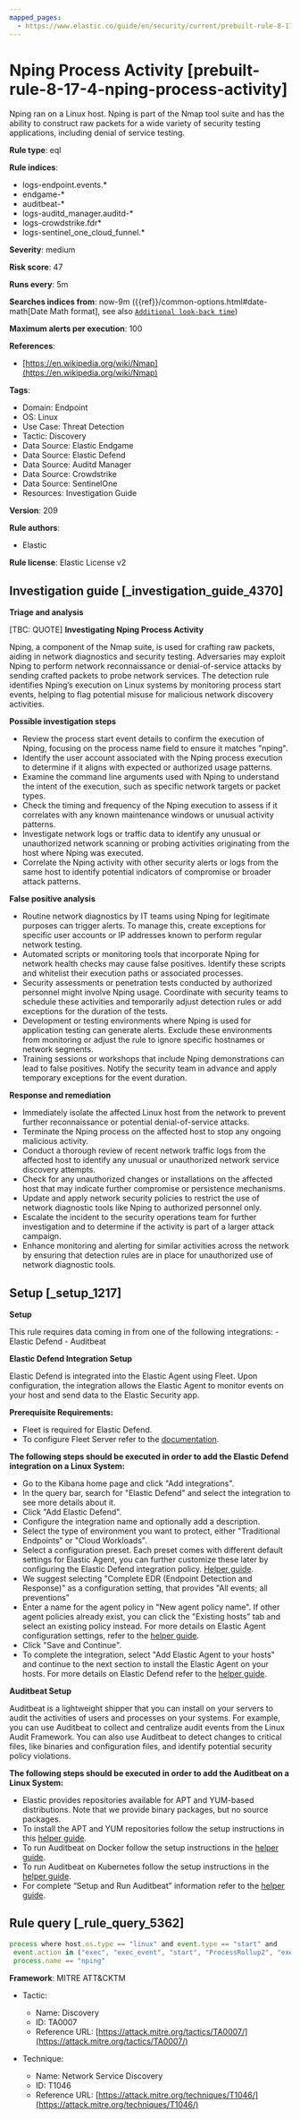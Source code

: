 ```yaml
---
mapped_pages:
  - https://www.elastic.co/guide/en/security/current/prebuilt-rule-8-17-4-nping-process-activity.html
---
```


# Nping Process Activity [prebuilt-rule-8-17-4-nping-process-activity]

Nping ran on a Linux host. Nping is part of the Nmap tool suite and has the ability to construct raw packets for a wide variety of security testing applications, including denial of service testing.

**Rule type**: eql

**Rule indices**:

* logs-endpoint.events.*
* endgame-*
* auditbeat-*
* logs-auditd_manager.auditd-*
* logs-crowdstrike.fdr*
* logs-sentinel_one_cloud_funnel.*

**Severity**: medium

**Risk score**: 47

**Runs every**: 5m

**Searches indices from**: now-9m ({{ref}}/common-options.html#date-math[Date Math format], see also [`Additional look-back time`](docs-content://solutions/security/detect-and-alert/create-detection-rule.md#rule-schedule))

**Maximum alerts per execution**: 100

**References**:

* [https://en.wikipedia.org/wiki/Nmap](https://en.wikipedia.org/wiki/Nmap)

**Tags**:

* Domain: Endpoint
* OS: Linux
* Use Case: Threat Detection
* Tactic: Discovery
* Data Source: Elastic Endgame
* Data Source: Elastic Defend
* Data Source: Auditd Manager
* Data Source: Crowdstrike
* Data Source: SentinelOne
* Resources: Investigation Guide

**Version**: 209

**Rule authors**:

* Elastic

**Rule license**: Elastic License v2

## Investigation guide [_investigation_guide_4370]

**Triage and analysis**

[TBC: QUOTE]
**Investigating Nping Process Activity**

Nping, a component of the Nmap suite, is used for crafting raw packets, aiding in network diagnostics and security testing. Adversaries may exploit Nping to perform network reconnaissance or denial-of-service attacks by sending crafted packets to probe network services. The detection rule identifies Nping’s execution on Linux systems by monitoring process start events, helping to flag potential misuse for malicious network discovery activities.

**Possible investigation steps**

* Review the process start event details to confirm the execution of Nping, focusing on the process name field to ensure it matches "nping".
* Identify the user account associated with the Nping process execution to determine if it aligns with expected or authorized usage patterns.
* Examine the command line arguments used with Nping to understand the intent of the execution, such as specific network targets or packet types.
* Check the timing and frequency of the Nping execution to assess if it correlates with any known maintenance windows or unusual activity patterns.
* Investigate network logs or traffic data to identify any unusual or unauthorized network scanning or probing activities originating from the host where Nping was executed.
* Correlate the Nping activity with other security alerts or logs from the same host to identify potential indicators of compromise or broader attack patterns.

**False positive analysis**

* Routine network diagnostics by IT teams using Nping for legitimate purposes can trigger alerts. To manage this, create exceptions for specific user accounts or IP addresses known to perform regular network testing.
* Automated scripts or monitoring tools that incorporate Nping for network health checks may cause false positives. Identify these scripts and whitelist their execution paths or associated processes.
* Security assessments or penetration tests conducted by authorized personnel might involve Nping usage. Coordinate with security teams to schedule these activities and temporarily adjust detection rules or add exceptions for the duration of the tests.
* Development or testing environments where Nping is used for application testing can generate alerts. Exclude these environments from monitoring or adjust the rule to ignore specific hostnames or network segments.
* Training sessions or workshops that include Nping demonstrations can lead to false positives. Notify the security team in advance and apply temporary exceptions for the event duration.

**Response and remediation**

* Immediately isolate the affected Linux host from the network to prevent further reconnaissance or potential denial-of-service attacks.
* Terminate the Nping process on the affected host to stop any ongoing malicious activity.
* Conduct a thorough review of recent network traffic logs from the affected host to identify any unusual or unauthorized network service discovery attempts.
* Check for any unauthorized changes or installations on the affected host that may indicate further compromise or persistence mechanisms.
* Update and apply network security policies to restrict the use of network diagnostic tools like Nping to authorized personnel only.
* Escalate the incident to the security operations team for further investigation and to determine if the activity is part of a larger attack campaign.
* Enhance monitoring and alerting for similar activities across the network by ensuring that detection rules are in place for unauthorized use of network diagnostic tools.


## Setup [_setup_1217]

**Setup**

This rule requires data coming in from one of the following integrations: - Elastic Defend - Auditbeat

**Elastic Defend Integration Setup**

Elastic Defend is integrated into the Elastic Agent using Fleet. Upon configuration, the integration allows the Elastic Agent to monitor events on your host and send data to the Elastic Security app.

**Prerequisite Requirements:**

* Fleet is required for Elastic Defend.
* To configure Fleet Server refer to the [documentation](docs-content://reference/ingestion-tools/fleet/fleet-server.md).

**The following steps should be executed in order to add the Elastic Defend integration on a Linux System:**

* Go to the Kibana home page and click "Add integrations".
* In the query bar, search for "Elastic Defend" and select the integration to see more details about it.
* Click "Add Elastic Defend".
* Configure the integration name and optionally add a description.
* Select the type of environment you want to protect, either "Traditional Endpoints" or "Cloud Workloads".
* Select a configuration preset. Each preset comes with different default settings for Elastic Agent, you can further customize these later by configuring the Elastic Defend integration policy. [Helper guide](docs-content://solutions/security/configure-elastic-defend/configure-an-integration-policy-for-elastic-defend.md).
* We suggest selecting "Complete EDR (Endpoint Detection and Response)" as a configuration setting, that provides "All events; all preventions"
* Enter a name for the agent policy in "New agent policy name". If other agent policies already exist, you can click the "Existing hosts" tab and select an existing policy instead. For more details on Elastic Agent configuration settings, refer to the [helper guide](docs-content://reference/ingestion-tools/fleet/agent-policy.md).
* Click "Save and Continue".
* To complete the integration, select "Add Elastic Agent to your hosts" and continue to the next section to install the Elastic Agent on your hosts. For more details on Elastic Defend refer to the [helper guide](docs-content://solutions/security/configure-elastic-defend/install-elastic-defend.md).

**Auditbeat Setup**

Auditbeat is a lightweight shipper that you can install on your servers to audit the activities of users and processes on your systems. For example, you can use Auditbeat to collect and centralize audit events from the Linux Audit Framework. You can also use Auditbeat to detect changes to critical files, like binaries and configuration files, and identify potential security policy violations.

**The following steps should be executed in order to add the Auditbeat on a Linux System:**

* Elastic provides repositories available for APT and YUM-based distributions. Note that we provide binary packages, but no source packages.
* To install the APT and YUM repositories follow the setup instructions in this [helper guide](beats://docs/reference/auditbeat/setup-repositories.md).
* To run Auditbeat on Docker follow the setup instructions in the [helper guide](beats://docs/reference/auditbeat/running-on-docker.md).
* To run Auditbeat on Kubernetes follow the setup instructions in the [helper guide](beats://docs/reference/auditbeat/running-on-kubernetes.md).
* For complete “Setup and Run Auditbeat” information refer to the [helper guide](beats://docs/reference/auditbeat/setting-up-running.md).


## Rule query [_rule_query_5362]

```js
process where host.os.type == "linux" and event.type == "start" and
 event.action in ("exec", "exec_event", "start", "ProcessRollup2", "executed", "process_started") and
 process.name == "nping"
```

**Framework**: MITRE ATT&CKTM

* Tactic:

    * Name: Discovery
    * ID: TA0007
    * Reference URL: [https://attack.mitre.org/tactics/TA0007/](https://attack.mitre.org/tactics/TA0007/)

* Technique:

    * Name: Network Service Discovery
    * ID: T1046
    * Reference URL: [https://attack.mitre.org/techniques/T1046/](https://attack.mitre.org/techniques/T1046/)



